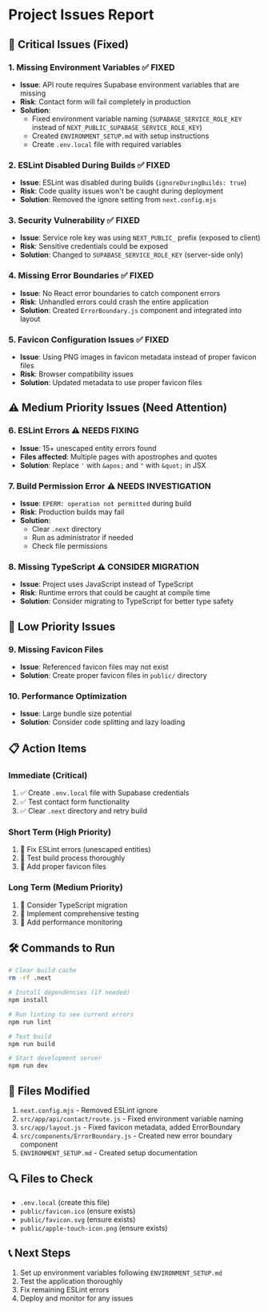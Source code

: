 # Project Issues Report

## 🚨 Critical Issues (Fixed)

### 1. **Missing Environment Variables** ✅ FIXED
- **Issue**: API route requires Supabase environment variables that are missing
- **Risk**: Contact form will fail completely in production
- **Solution**: 
  - Fixed environment variable naming (`SUPABASE_SERVICE_ROLE_KEY` instead of `NEXT_PUBLIC_SUPABASE_SERVICE_ROLE_KEY`)
  - Created `ENVIRONMENT_SETUP.md` with setup instructions
  - Create `.env.local` file with required variables

### 2. **ESLint Disabled During Builds** ✅ FIXED
- **Issue**: ESLint was disabled during builds (`ignoreDuringBuilds: true`)
- **Risk**: Code quality issues won't be caught during deployment
- **Solution**: Removed the ignore setting from `next.config.mjs`

### 3. **Security Vulnerability** ✅ FIXED
- **Issue**: Service role key was using `NEXT_PUBLIC_` prefix (exposed to client)
- **Risk**: Sensitive credentials could be exposed
- **Solution**: Changed to `SUPABASE_SERVICE_ROLE_KEY` (server-side only)

### 4. **Missing Error Boundaries** ✅ FIXED
- **Issue**: No React error boundaries to catch component errors
- **Risk**: Unhandled errors could crash the entire application
- **Solution**: Created `ErrorBoundary.js` component and integrated into layout

### 5. **Favicon Configuration Issues** ✅ FIXED
- **Issue**: Using PNG images in favicon metadata instead of proper favicon files
- **Risk**: Browser compatibility issues
- **Solution**: Updated metadata to use proper favicon files

## ⚠️ Medium Priority Issues (Need Attention)

### 6. **ESLint Errors** ⚠️ NEEDS FIXING
- **Issue**: 15+ unescaped entity errors found
- **Files affected**: Multiple pages with apostrophes and quotes
- **Solution**: Replace `'` with `&apos;` and `"` with `&quot;` in JSX

### 7. **Build Permission Error** ⚠️ NEEDS INVESTIGATION
- **Issue**: `EPERM: operation not permitted` during build
- **Risk**: Production builds may fail
- **Solution**: 
  - Clear `.next` directory
  - Run as administrator if needed
  - Check file permissions

### 8. **Missing TypeScript** ⚠️ CONSIDER MIGRATION
- **Issue**: Project uses JavaScript instead of TypeScript
- **Risk**: Runtime errors that could be caught at compile time
- **Solution**: Consider migrating to TypeScript for better type safety

## 🔧 Low Priority Issues

### 9. **Missing Favicon Files**
- **Issue**: Referenced favicon files may not exist
- **Solution**: Create proper favicon files in `public/` directory

### 10. **Performance Optimization**
- **Issue**: Large bundle size potential
- **Solution**: Consider code splitting and lazy loading

## 📋 Action Items

### Immediate (Critical)
1. ✅ Create `.env.local` file with Supabase credentials
2. ✅ Test contact form functionality
3. ✅ Clear `.next` directory and retry build

### Short Term (High Priority)
1. 🔄 Fix ESLint errors (unescaped entities)
2. 🔄 Test build process thoroughly
3. 🔄 Add proper favicon files

### Long Term (Medium Priority)
1. 📅 Consider TypeScript migration
2. 📅 Implement comprehensive testing
3. 📅 Add performance monitoring

## 🛠️ Commands to Run

```bash
# Clear build cache
rm -rf .next

# Install dependencies (if needed)
npm install

# Run linting to see current errors
npm run lint

# Test build
npm run build

# Start development server
npm run dev
```

## 📁 Files Modified

1. `next.config.mjs` - Removed ESLint ignore
2. `src/app/api/contact/route.js` - Fixed environment variable naming
3. `src/app/layout.js` - Fixed favicon metadata, added ErrorBoundary
4. `src/components/ErrorBoundary.js` - Created new error boundary component
5. `ENVIRONMENT_SETUP.md` - Created setup documentation

## 🔍 Files to Check

- `.env.local` (create this file)
- `public/favicon.ico` (ensure exists)
- `public/favicon.svg` (ensure exists)
- `public/apple-touch-icon.png` (ensure exists)

## 📞 Next Steps

1. Set up environment variables following `ENVIRONMENT_SETUP.md`
2. Test the application thoroughly
3. Fix remaining ESLint errors
4. Deploy and monitor for any issues 